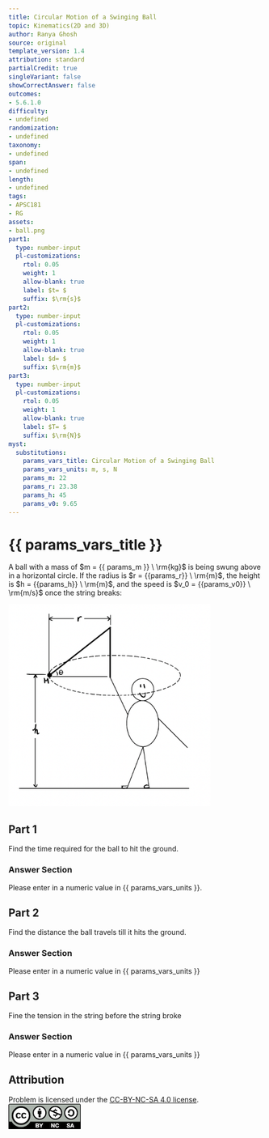 ```yaml
---
title: Circular Motion of a Swinging Ball
topic: Kinematics(2D and 3D)
author: Ranya Ghosh
source: original
template_version: 1.4
attribution: standard
partialCredit: true
singleVariant: false
showCorrectAnswer: false
outcomes:
- 5.6.1.0
difficulty:
- undefined
randomization:
- undefined
taxonomy:
- undefined
span:
- undefined
length:
- undefined
tags:
- APSC181
- RG
assets:
- ball.png
part1:
  type: number-input
  pl-customizations:
    rtol: 0.05
    weight: 1
    allow-blank: true
    label: $t= $
    suffix: $\rm{s}$
part2:
  type: number-input
  pl-customizations:
    rtol: 0.05
    weight: 1
    allow-blank: true
    label: $d= $
    suffix: $\rm{m}$
part3:
  type: number-input
  pl-customizations:
    rtol: 0.05
    weight: 1
    allow-blank: true
    label: $T= $
    suffix: $\rm{N}$
myst:
  substitutions:
    params_vars_title: Circular Motion of a Swinging Ball
    params_vars_units: m, s, N
    params_m: 22
    params_r: 23.38
    params_h: 45
    params_v0: 9.65
---
```

# {{ params_vars_title }}
A ball with a mass of $m = {{ params_m }} \ \rm{kg}$ is being swung above in a horizontal circle.
If the radius is $r = {{params_r}} \ \rm{m}$, the height is $h = {{params_h}} \ \rm{m}$, and the speed is $v_0 = {{params_v0}} \ \rm{m/s}$ once the string breaks:

<img src="ball.png" width=400>

## Part 1

Find the time required for the ball to hit the ground.

### Answer Section

Please enter in a numeric value in {{ params_vars_units }}.

## Part 2

Find the distance the ball travels till it hits the ground.

### Answer Section

Please enter in a numeric value in {{ params_vars_units }}

## Part 3

Fine the tension in the string before the string broke

### Answer Section

Please enter in a numeric value in {{ params_vars_units }}

## Attribution

Problem is licensed under the [CC-BY-NC-SA 4.0 license](https://creativecommons.org/licenses/by-nc-sa/4.0/).<br> ![The Creative Commons 4.0 license requiring attribution-BY, non-commercial-NC, and share-alike-SA license.](https://raw.githubusercontent.com/firasm/bits/master/by-nc-sa.png)
